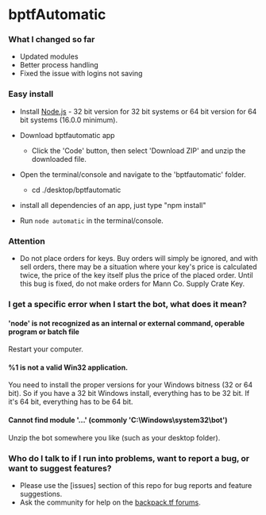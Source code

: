 # bptfAutomatic #

### What I changed so far ###
* Updated modules
* Better process handling
* Fixed the issue with logins not saving
 
### Easy install ###
* Install [Node.js](https://nodejs.org/en/download/current/) - 32 bit version for 32 bit systems or 64 bit version for 64 bit systems (16.0.0 minimum).
* Download bptfautomatic app
    - Click the 'Code' button, then select 'Download ZIP' and unzip the downloaded file.
* Open the terminal/console and navigate to the 'bptfautomatic'  folder.
    - cd ./desktop/bptfautomatic

* install all dependencies of an app, just type "npm install"
* Run `node automatic` in the terminal/console.

### Attention ###

* Do not place orders for keys. Buy orders will simply be ignored, and with sell orders, there may be a situation where your key's price is calculated twice, the price of the key itself plus the price of the placed order. Until this bug is fixed, do not make orders for Mann Co. Supply Crate Key.

### I get a specific error when I start the bot, what does it mean? ###
#### 'node' is not recognized as an internal or external command, operable program or batch file ####
Restart your computer.

#### %1 is not a valid Win32 application.
You need to install the proper versions for your Windows bitness (32 or 64 bit). So if you have a 32 bit Windows install, everything has to be 32 bit. If it's 64 bit, everything has to be 64 bit.

#### Cannot find module '...' (commonly 'C:\Windows\system32\bot')
Unzip the bot somewhere you like (such as your desktop folder).

### Who do I talk to if I run into problems, want to report a bug, or want to suggest features? ###

* Please use the [issues] section of this repo for bug reports and feature suggestions.
* Ask the community for help on the [backpack.tf forums](http://forums.backpack.tf/index.php?/topic/20204-backpacktf-automatic-help-thread/).

